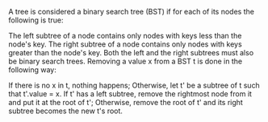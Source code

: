 A tree is considered a binary search tree (BST) if for each of its nodes the following is true:

The left subtree of a node contains only nodes with keys less than the node's key.
The right subtree of a node contains only nodes with keys greater than the node's key.
Both the left and the right subtrees must also be binary search trees.
Removing a value x from a BST t is done in the following way:

If there is no x in t, nothing happens;
Otherwise, let t' be a subtree of t such that t'.value = x.
If t' has a left subtree, remove the rightmost node from it and put it at the root of t';
Otherwise, remove the root of t' and its right subtree becomes the new t's root.
